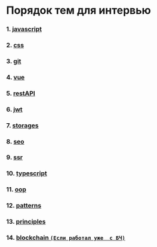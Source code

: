 # Порядок тем для интервью

### 1. [javascript](./docs/javascript/README.md)

### 2. [css](./docs/css/README.md)

### 3. [git](./docs/git/README.md)

### 4. [vue](./docs/vue/README.md)

### 5. [restAPI](./docs/restAPI/README.md)

### 6. [jwt](./docs/jwt/README.md)

### 7. [storages](./docs/storages/README.md)

### 8. [seo](./docs/javascriseopt/README.md)

### 9. [ssr](./docs/ssr/README.md)

### 10. [typescript](./docs/typescript/README.md)

### 11. [oop](./docs/oop/README.md)

### 12. [patterns](./docs/patterns/README.md)

### 13. [principles](./docs/principles/README.md)

### 14. [blockchain `(Если работал уже  с БЧ)`](./docs/blockchain/README.md)



